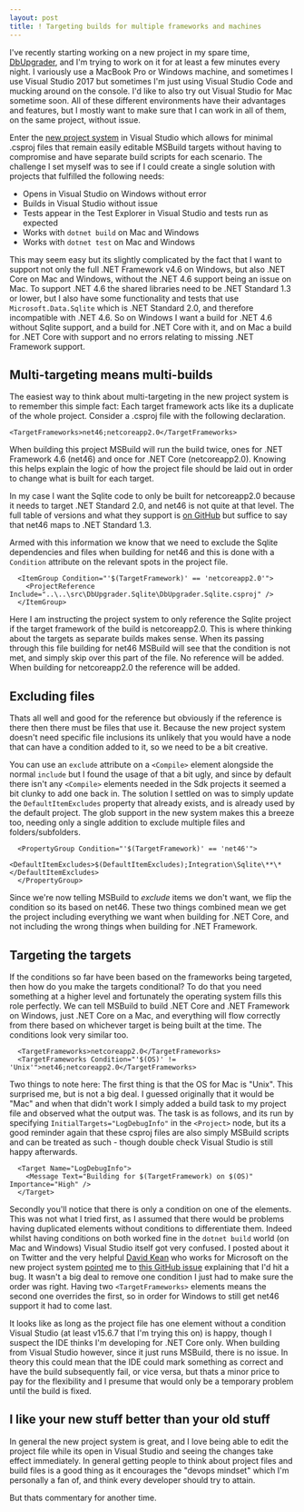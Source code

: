```yaml
---
layout: post
title: ! Targeting builds for multiple frameworks and machines
---
```


I've recently starting working on a new project in my spare time, [DbUpgrader](http://github.com/davidwengier/dbupgrader), and I'm trying to work on it for at least a few minutes every night. I variously use a MacBook Pro or Windows machine, and sometimes I use Visual Studio 2017 but sometimes I'm just using Visual Studio Code and mucking around on the console. I'd like to also try out Visual Studio for Mac sometime soon. All of these different environments have their advantages and features, but I mostly want to make sure that I can work in all of them, on the same project, without issue.

Enter the [new project system](https://github.com/dotnet/project-system) in Visual Studio which allows for minimal .csproj files that remain easily editable MSBuild targets without having to compromise and have separate build scripts for each scenario. The challenge I set myself was to see if I could create a single solution with projects that fulfilled the following needs:

* Opens in Visual Studio on Windows without error
* Builds in Visual Studio without issue
* Tests appear in the Test Explorer in Visual Studio and tests run as expected
* Works with `dotnet build` on Mac and Windows
* Works with `dotnet test` on Mac and Windows

This may seem easy but its slightly complicated by the fact that I want to support not only the full .NET Framework v4.6 on Windows, but also .NET Core on Mac and Windows, without the .NET 4.6 support being an issue on Mac. To support .NET 4.6 the shared libraries need to be .NET Standard 1.3 or lower, but I also have some functionality and tests that use `Microsoft.Data.Sqlite` which is .NET Standard 2.0, and therefore incompatible with .NET 4.6. So on Windows I want a build for .NET 4.6 without Sqlite support, and a build for .NET Core with it, and on Mac a build for .NET Core with support and no errors relating to missing .NET Framework support.

## Multi-targeting means multi-builds

The easiest way to think about multi-targeting in the new project system is to remember this simple fact: Each target framework acts like its a duplicate of the whole project. Consider a .csproj file with the following declaration.

```
<TargetFrameworks>net46;netcoreapp2.0</TargetFrameworks>
```

When building this project MSBuild will run the build twice, ones for .NET Framework 4.6 (net46) and once for .NET Core (netcoreapp2.0). Knowing this helps explain the logic of how the project file should be laid out in order to change what is built for each target.

In my case I want the Sqlite code to only be built for netcoreapp2.0 because it needs to target .NET Standard 2.0, and net46 is not quite at that level. The full table of versions and what they support is [on GitHub](https://github.com/dotnet/standard/blob/master/docs/versions.md) but suffice to say that net46 maps to .NET Standard 1.3.

Armed with this information we know that we need to exclude the Sqlite dependencies and files when building for net46 and this is done with a `Condition` attribute on the relevant spots in the project file.

```
  <ItemGroup Condition="'$(TargetFramework)' == 'netcoreapp2.0'">
    <ProjectReference Include="..\..\src\DbUpgrader.Sqlite\DbUpgrader.Sqlite.csproj" />
  </ItemGroup>
```

Here I am instructing the project system to only reference the Sqlite project if the target framework of the build is netcoreapp2.0. This is where thinking about the targets as separate builds makes sense. When its passing through this file building for net46 MSBuild will see that the condition is not met, and simply skip over this part of the file. No reference will be added. When building for netcoreapp2.0 the reference will be added.

## Excluding files

Thats all well and good for the reference but obviously if the reference is there then there must be files that use it. Because the new project system doesn't need specific file inclusions its unlikely that you would have a node that can have a condition added to it, so we need to be a bit creative.

You can use an `exclude` attribute on a `<Compile>` element alongside the normal `include` but I found the usage of that a bit ugly, and since by default there isn't any `<Compile>` elements needed in the Sdk projects it seemed a bit clunky to add one back in. The solution I settled on was to simply update the `DefaultItemExcludes` property that already exists, and is already used by the default project. The glob support in the new system makes this a breeze too, needing only a single addition to exclude multiple files and folders/subfolders.

```
  <PropertyGroup Condition="'$(TargetFramework)' == 'net46'">
    <DefaultItemExcludes>$(DefaultItemExcludes);Integration\Sqlite\**\*</DefaultItemExcludes>
  </PropertyGroup>
```

Since we're now telling MSBuild to _exclude_ items we don't want, we flip the condition so its based on net46. These two things combined mean we get the project including everything we want when building for .NET Core, and not including the wrong things when building for .NET Framework.

## Targeting the targets

If the conditions so far have been based on the frameworks being targeted, then how do you make the targets conditional? To do that you need something at a higher level and fortunately the operating system fills this role perfectly. We can tell MSBuild to build .NET Core and .NET Framework on Windows, just .NET Core on a Mac, and everything will flow correctly from there based on whichever target is being built at the time. The conditions look very similar too.

```
  <TargetFrameworks>netcoreapp2.0</TargetFrameworks>
  <TargetFrameworks Condition="'$(OS)' != 'Unix'">net46;netcoreapp2.0</TargetFrameworks>
```

Two things to note here: The first thing is that the OS for Mac is "Unix". This surprised me, but is not a big deal. I guessed originally that it would be "Mac" and when that didn't work I simply added a build task to my project file and observed what the output was. The task is as follows, and its run by specifying `InitialTargets="LogDebugInfo"` in the `<Project>` node, but its a good reminder again that these csproj files are also simply MSBuild scripts and can be treated as such - though double check Visual Studio is still happy afterwards.

```
  <Target Name="LogDebugInfo">
    <Message Text="Building for $(TargetFramework) on $(OS)" Importance="High" />
  </Target>
```

Secondly you'll notice that there is only a condition on one of the elements. This was not what I tried first, as I assumed that there would be problems having duplicated elements without conditions to differentiate them. Indeed whilst having conditions on both worked fine in the `dotnet build` world (on Mac and Windows) Visual Studio itself got very confused. I posted about it on Twitter and the very helpful [David Kean](https://twitter.com/davkean) who works for Microsoft on the new project system [pointed](https://twitter.com/davkean/status/987820416579223552) me to [this GitHub issue](https://github.com/dotnet/project-system/issues/1829) explaining that I'd hit a bug. It wasn't a big deal to remove one condition I just had to make sure the order was right. Having two `<TargetFrameworks>` elements means the second one overrides the first, so in order for Windows to still get net46 support it had to come last.

It looks like as long as the project file has one element without a condition Visual Studio (at least v15.6.7 that I'm trying this on) is happy, though I suspect the IDE thinks I'm developing for .NET Core only. When building from Visual Studio however, since it just runs MSBuild, there is no issue. In theory this could mean that the IDE could mark something as correct and have the build subsequently fail, or vice versa, but thats a minor price to pay for the flexibility and I presume that would only be a temporary problem until the build is fixed.

## I like your new stuff better than your old stuff

In general the new project system is great, and I love being able to edit the project file while its open in Visual Studio and seeing the changes take effect immediately. In general getting people to think about project files and build files is a good thing as it encourages the "devops mindset" which I'm personally a fan of, and think every developer should try to attain.

But thats commentary for another time.